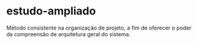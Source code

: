 # estudo-ampliado
Método consistente na organização de projeto, a fim de oferecer o poder da compreensão de arquitetura geral do sistema.
